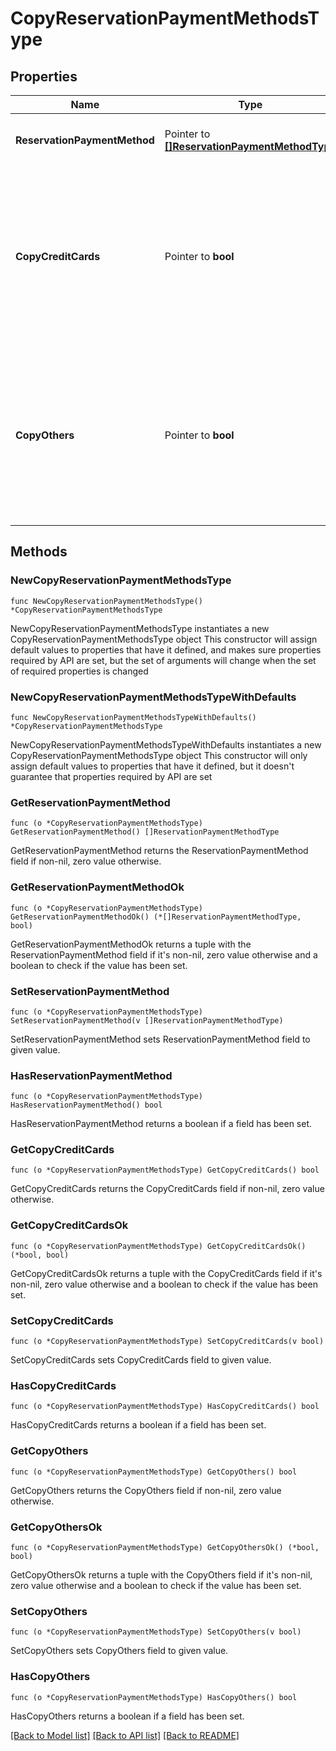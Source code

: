 # CopyReservationPaymentMethodsType

## Properties

Name | Type | Description | Notes
------------ | ------------- | ------------- | -------------
**ReservationPaymentMethod** | Pointer to [**[]ReservationPaymentMethodType**](ReservationPaymentMethodType.md) | Defines reservation payment methods. | [optional] 
**CopyCreditCards** | Pointer to **bool** | Indicates copying of credit card payment methods. This flag will only be applied to payment method windows not sent in the collection. | [optional] 
**CopyOthers** | Pointer to **bool** | Indicates copying of other payment methods. This flag will only be applied to payment method windows not sent in the collection. | [optional] 

## Methods

### NewCopyReservationPaymentMethodsType

`func NewCopyReservationPaymentMethodsType() *CopyReservationPaymentMethodsType`

NewCopyReservationPaymentMethodsType instantiates a new CopyReservationPaymentMethodsType object
This constructor will assign default values to properties that have it defined,
and makes sure properties required by API are set, but the set of arguments
will change when the set of required properties is changed

### NewCopyReservationPaymentMethodsTypeWithDefaults

`func NewCopyReservationPaymentMethodsTypeWithDefaults() *CopyReservationPaymentMethodsType`

NewCopyReservationPaymentMethodsTypeWithDefaults instantiates a new CopyReservationPaymentMethodsType object
This constructor will only assign default values to properties that have it defined,
but it doesn't guarantee that properties required by API are set

### GetReservationPaymentMethod

`func (o *CopyReservationPaymentMethodsType) GetReservationPaymentMethod() []ReservationPaymentMethodType`

GetReservationPaymentMethod returns the ReservationPaymentMethod field if non-nil, zero value otherwise.

### GetReservationPaymentMethodOk

`func (o *CopyReservationPaymentMethodsType) GetReservationPaymentMethodOk() (*[]ReservationPaymentMethodType, bool)`

GetReservationPaymentMethodOk returns a tuple with the ReservationPaymentMethod field if it's non-nil, zero value otherwise
and a boolean to check if the value has been set.

### SetReservationPaymentMethod

`func (o *CopyReservationPaymentMethodsType) SetReservationPaymentMethod(v []ReservationPaymentMethodType)`

SetReservationPaymentMethod sets ReservationPaymentMethod field to given value.

### HasReservationPaymentMethod

`func (o *CopyReservationPaymentMethodsType) HasReservationPaymentMethod() bool`

HasReservationPaymentMethod returns a boolean if a field has been set.

### GetCopyCreditCards

`func (o *CopyReservationPaymentMethodsType) GetCopyCreditCards() bool`

GetCopyCreditCards returns the CopyCreditCards field if non-nil, zero value otherwise.

### GetCopyCreditCardsOk

`func (o *CopyReservationPaymentMethodsType) GetCopyCreditCardsOk() (*bool, bool)`

GetCopyCreditCardsOk returns a tuple with the CopyCreditCards field if it's non-nil, zero value otherwise
and a boolean to check if the value has been set.

### SetCopyCreditCards

`func (o *CopyReservationPaymentMethodsType) SetCopyCreditCards(v bool)`

SetCopyCreditCards sets CopyCreditCards field to given value.

### HasCopyCreditCards

`func (o *CopyReservationPaymentMethodsType) HasCopyCreditCards() bool`

HasCopyCreditCards returns a boolean if a field has been set.

### GetCopyOthers

`func (o *CopyReservationPaymentMethodsType) GetCopyOthers() bool`

GetCopyOthers returns the CopyOthers field if non-nil, zero value otherwise.

### GetCopyOthersOk

`func (o *CopyReservationPaymentMethodsType) GetCopyOthersOk() (*bool, bool)`

GetCopyOthersOk returns a tuple with the CopyOthers field if it's non-nil, zero value otherwise
and a boolean to check if the value has been set.

### SetCopyOthers

`func (o *CopyReservationPaymentMethodsType) SetCopyOthers(v bool)`

SetCopyOthers sets CopyOthers field to given value.

### HasCopyOthers

`func (o *CopyReservationPaymentMethodsType) HasCopyOthers() bool`

HasCopyOthers returns a boolean if a field has been set.


[[Back to Model list]](../README.md#documentation-for-models) [[Back to API list]](../README.md#documentation-for-api-endpoints) [[Back to README]](../README.md)


